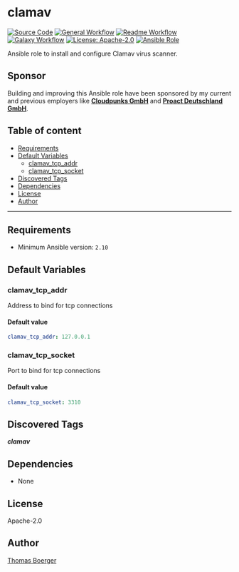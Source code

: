 # clamav

[![Source Code](https://img.shields.io/badge/github-source%20code-blue?logo=github&logoColor=white)](https://github.com/rolehippie/clamav)
[![General Workflow](https://github.com/rolehippie/clamav/actions/workflows/general.yml/badge.svg)](https://github.com/rolehippie/clamav/actions/workflows/general.yml)
[![Readme Workflow](https://github.com/rolehippie/clamav/actions/workflows/docs.yml/badge.svg)](https://github.com/rolehippie/clamav/actions/workflows/docs.yml)
[![Galaxy Workflow](https://github.com/rolehippie/clamav/actions/workflows/galaxy.yml/badge.svg)](https://github.com/rolehippie/clamav/actions/workflows/galaxy.yml)
[![License: Apache-2.0](https://img.shields.io/github/license/rolehippie/clamav)](https://github.com/rolehippie/clamav/blob/master/LICENSE)
[![Ansible Role](https://img.shields.io/badge/role-rolehippie.clamav-blue)](https://galaxy.ansible.com/rolehippie/clamav)

Ansible role to install and configure Clamav virus scanner.

## Sponsor

Building and improving this Ansible role have been sponsored by my current and previous employers like **[Cloudpunks GmbH](https://cloudpunks.de)** and **[Proact Deutschland GmbH](https://www.proact.eu)**.

## Table of content

- [Requirements](#requirements)
- [Default Variables](#default-variables)
  - [clamav_tcp_addr](#clamav_tcp_addr)
  - [clamav_tcp_socket](#clamav_tcp_socket)
- [Discovered Tags](#discovered-tags)
- [Dependencies](#dependencies)
- [License](#license)
- [Author](#author)

---

## Requirements

- Minimum Ansible version: `2.10`

## Default Variables

### clamav_tcp_addr

Address to bind for tcp connections

#### Default value

```YAML
clamav_tcp_addr: 127.0.0.1
```

### clamav_tcp_socket

Port to bind for tcp connections

#### Default value

```YAML
clamav_tcp_socket: 3310
```

## Discovered Tags

**_clamav_**


## Dependencies

- None

## License

Apache-2.0

## Author

[Thomas Boerger](https://github.com/tboerger)

